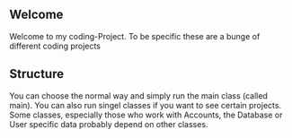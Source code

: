 ## Welcome

Welcome to my coding-Project. To be specific these are a bunge of different coding projects 

##  Structure

You can choose the normal way and simply run the main class (called main). You can also run singel classes if you want to see certain projects. Some classes, especially those who work with Accounts, the Database or User specific data probably depend on other classes.
